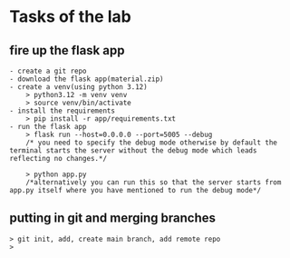 # Tasks of the lab

## fire up the flask app

    - create a git repo
    - download the flask app(material.zip)
    - create a venv(using python 3.12)
        > python3.12 -m venv venv
        > source venv/bin/activate
    - install the requirements
        > pip install -r app/requirements.txt
    - run the flask app
        > flask run --host=0.0.0.0 --port=5005 --debug
        /* you need to specify the debug mode otherwise by default the terminal starts the server without the debug mode which leads reflecting no changes.*/

        > python app.py
        /*alternatively you can run this so that the server starts from app.py itself where you have mentioned to run the debug mode*/

## putting in git and merging branches

    > git init, add, create main branch, add remote repo
    >
